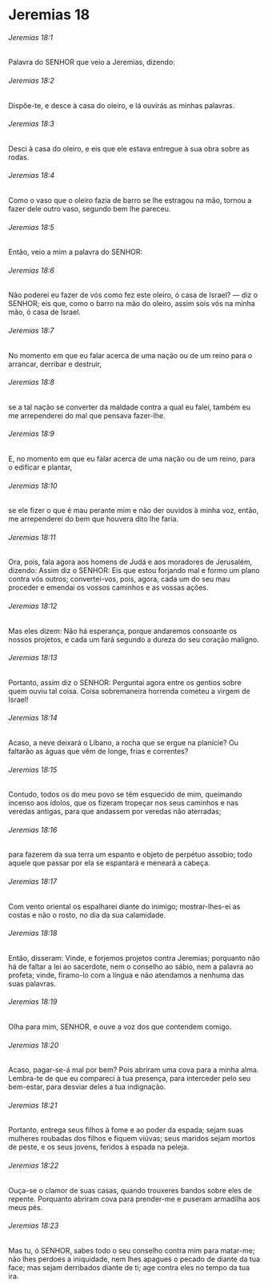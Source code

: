 # Jeremias 18

###### Jeremias 18:1

Palavra do SENHOR que veio a Jeremias, dizendo:

###### Jeremias 18:2

Dispõe-te, e desce à casa do oleiro, e lá ouvirás as minhas palavras.

###### Jeremias 18:3

Desci à casa do oleiro, e eis que ele estava entregue à sua obra sobre as rodas.

###### Jeremias 18:4

Como o vaso que o oleiro fazia de barro se lhe estragou na mão, tornou a fazer dele outro vaso, segundo bem lhe pareceu.

###### Jeremias 18:5

Então, veio a mim a palavra do SENHOR:

###### Jeremias 18:6

Não poderei eu fazer de vós como fez este oleiro, ó casa de Israel? — diz o SENHOR; eis que, como o barro na mão do oleiro, assim sois vós na minha mão, ó casa de Israel.

###### Jeremias 18:7

No momento em que eu falar acerca de uma nação ou de um reino para o arrancar, derribar e destruir,

###### Jeremias 18:8

se a tal nação se converter da maldade contra a qual eu falei, também eu me arrependerei do mal que pensava fazer-lhe.

###### Jeremias 18:9

E, no momento em que eu falar acerca de uma nação ou de um reino, para o edificar e plantar,

###### Jeremias 18:10

se ele fizer o que é mau perante mim e não der ouvidos à minha voz, então, me arrependerei do bem que houvera dito lhe faria.

###### Jeremias 18:11

Ora, pois, fala agora aos homens de Judá e aos moradores de Jerusalém, dizendo: Assim diz o SENHOR: Eis que estou forjando mal e formo um plano contra vós outros; convertei-vos, pois, agora, cada um do seu mau proceder e emendai os vossos caminhos e as vossas ações.

###### Jeremias 18:12

Mas eles dizem: Não há esperança, porque andaremos consoante os nossos projetos, e cada um fará segundo a dureza do seu coração maligno.

###### Jeremias 18:13

Portanto, assim diz o SENHOR: Perguntai agora entre os gentios sobre quem ouviu tal coisa. Coisa sobremaneira horrenda cometeu a virgem de Israel!

###### Jeremias 18:14

Acaso, a neve deixará o Líbano, a rocha que se ergue na planície? Ou faltarão as águas que vêm de longe, frias e correntes?

###### Jeremias 18:15

Contudo, todos os do meu povo se têm esquecido de mim, queimando incenso aos ídolos, que os fizeram tropeçar nos seus caminhos e nas veredas antigas, para que andassem por veredas não aterradas;

###### Jeremias 18:16

para fazerem da sua terra um espanto e objeto de perpétuo assobio; todo aquele que passar por ela se espantará e meneará a cabeça.

###### Jeremias 18:17

Com vento oriental os espalharei diante do inimigo; mostrar-lhes-ei as costas e não o rosto, no dia da sua calamidade.

###### Jeremias 18:18

Então, disseram: Vinde, e forjemos projetos contra Jeremias; porquanto não há de faltar a lei ao sacerdote, nem o conselho ao sábio, nem a palavra ao profeta; vinde, firamo-lo com a língua e não atendamos a nenhuma das suas palavras.

###### Jeremias 18:19

Olha para mim, SENHOR, e ouve a voz dos que contendem comigo.

###### Jeremias 18:20

Acaso, pagar-se-á mal por bem? Pois abriram uma cova para a minha alma. Lembra-te de que eu compareci à tua presença, para interceder pelo seu bem-estar, para desviar deles a tua indignação.

###### Jeremias 18:21

Portanto, entrega seus filhos à fome e ao poder da espada; sejam suas mulheres roubadas dos filhos e fiquem viúvas; seus maridos sejam mortos de peste, e os seus jovens, feridos à espada na peleja.

###### Jeremias 18:22

Ouça-se o clamor de suas casas, quando trouxeres bandos sobre eles de repente. Porquanto abriram cova para prender-me e puseram armadilha aos meus pés.

###### Jeremias 18:23

Mas tu, ó SENHOR, sabes todo o seu conselho contra mim para matar-me; não lhes perdoes a iniquidade, nem lhes apagues o pecado de diante da tua face; mas sejam derribados diante de ti; age contra eles no tempo da tua ira.

